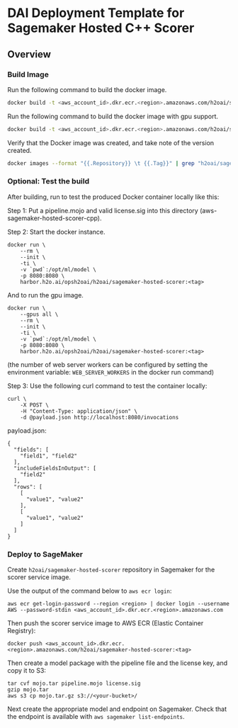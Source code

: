# DAI Deployment Template for Sagemaker Hosted C++ Scorer

## Overview

### Build Image

Run the following command to build the docker image.

```bash
docker build -t <aws_account_id>.dkr.ecr.<region>.amazonaws.com/h2oai/sagemaker-hosted-scorer:<tag> .
```

Run the following command to build the docker image with gpu support.

```bash
docker build -t <aws_account_id>.dkr.ecr.<region>.amazonaws.com/h2oai/sagemaker-hosted-scorer:<tag> -f gpu.docker .
```


Verify that the Docker image was created, and take note of the version created.

```bash
docker images --format "{{.Repository}} \t {{.Tag}}" | grep "h2oai/sagemaker-hosted-scorer"
```

### Optional: Test the build

After building, run to test the produced Docker container locally like this:

Step 1:  Put a pipeline.mojo and valid license.sig into this directory (aws-sagemaker-hosted-scorer-cpp).

Step 2:  Start the docker instance.


```
docker run \
    --rm \
    --init \
    -ti \
    -v `pwd`:/opt/ml/model \
    -p 8080:8080 \
    harbor.h2o.ai/opsh2oai/h2oai/sagemaker-hosted-scorer:<tag>
```

And to run the gpu image.

```
docker run \
    --gpus all \
    --rm \
    --init \
    -ti \
    -v `pwd`:/opt/ml/model \
    -p 8080:8080 \
    harbor.h2o.ai/opsh2oai/h2oai/sagemaker-hosted-scorer:<tag>
```

(the number of web server workers can be configured by setting the environment variable: `WEB_SERVER_WORKERS` in the docker run command)

Step 3:  Use the following curl command to test the container locally:

```
curl \
    -X POST \
    -H "Content-Type: application/json" \
    -d @payload.json http://localhost:8080/invocations
```

payload.json:

```
{
  "fields": [
    "field1", "field2"
  ],
  "includeFieldsInOutput": [
    "field2"
  ],
  "rows": [
    [
      "value1", "value2"
    ],
    [
      "value1", "value2"
    ]
  ]
}
```


### Deploy to SageMaker

Create `h2oai/sagemaker-hosted-scorer` repository in Sagemaker for the scorer service image.

Use the output of the command below to `aws ecr login`:

```
aws ecr get-login-password --region <region> | docker login --username AWS --password-stdin <aws_account_id>.dkr.ecr.<region>.amazonaws.com
```

Then push the scorer service image to AWS ECR (Elastic Container Registry):

```
docker push <aws_account_id>.dkr.ecr.<region>.amazonaws.com/h2oai/sagemaker-hosted-scorer:<tag>
```

Then create a model package with the pipeline file and the license key, and copy it to S3:

```
tar cvf mojo.tar pipeline.mojo license.sig
gzip mojo.tar
aws s3 cp mojo.tar.gz s3://<your-bucket>/
```

Next create the appropriate model and endpoint on Sagemaker.
Check that the endpoint is available with `aws sagemaker list-endpoints`.
